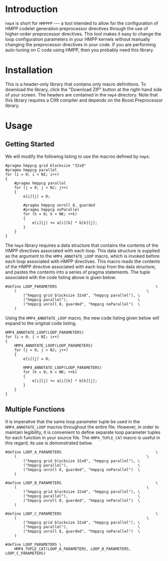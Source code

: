<!--
  ** File Name:	README.md
  ** Author:	Aditya Ramesh
  ** Date:	07/28/2013
  ** Contact:	_@adityaramesh.com
-->

# Introduction

`hmp4` is short for `HMPPPP` --- a tool intended to allow for the configuration
of HMPP codelet generation preprocessor directives through the use of
higher-order preprocessor directives. This tool makes it easy to change the loop
configuration parameters in your HMPP kernels without manually changing the
preprocessor directives in your code. If you are performing auto-tuning on C
code using HMPP, then you probably need this library.

# Installation

This is a header-only library that contains only macro definitions. To download
the library, click the "Download ZIP" button at the right-hand side of your
screen. The headers are contained in the `hmp4` directory. Note that this
library requires a C99 compiler and depends on the Boost.Preprocessor library.

# Usage

## Getting Started

We will modify the following listing to use the macros defined by `hmp4`.

	#pragma hmppcg grid blocksize "32x8"
	#pragma hmppcg parallel
	for (i = 0; i < NI; i++)
	{
		#pragma hmppcg parallel
		for (j = 0; j < NJ; j++)
		{
			e[i][j] = 0;

			#pragma hmppcg unroll 8, guarded
			#pragma hmppcg noParallel
			for (k = 0; k < NK; ++k)
			{
				e[i][j] += a[i][k] * b[k][j];
			}
		}
	}

The `hmp4` library requires a data structure that contains the contents of the
HMPP directives associated with each loop. This data structure is supplied as
the argument to the `HMP4_ANNOTATE_LOOP` macro, which is invoked before each
loop associated with HMPP directives. This macro reads the contents of the HMPP
directive associated with each loop from the data structure, and pastes the
contents into a series of pragma statements. The tuple associated with the code
listing above is given below.

	#define LOOP_PARAMETERS                                            \
		(                                                          \
			("hmppcg grid blocksize 32x8", "hmppcg parallel"), \
			("hmppcg parallel"),                               \
			("hmppcg unroll 8, guarded", "hmppcg noParallel")  \
		)

Using the `HMP4_ANNOTATE_LOOP` macro, the new code listing given below will
expand to the original code listing.

	HMP4_ANNOTATE_LOOP(LOOP_PARAMETERS)
	for (i = 0; i < NI; i++)
	{
		HMP4_ANNOTATE_LOOP(LOOP_PARAMETERS)
		for (j = 0; j < NJ; j++)
		{
			e[i][j] = 0;

			HMP4_ANNOTATE_LOOP(LOOP_PARAMETERS)
			for (k = 0; k < NK; ++k)
			{
				e[i][j] += a[i][k] * b[k][j];
			}
		}
	}

## Multiple Functions

It is imperative that the same loop parameter tuple be used in the
`HMP4_ANNOTATE_LOOP` macros throughout the entire file. However, in order to
maintain legibility, it is convenient to define separate loop parameter tuples
for each function in your source file. The `HMP4_TUPLE_CAT` macro is useful in
this regard; its use is demonstrated below.

	#define LOOP_A_PARAMETERS                                          \
		(                                                          \
			("hmppcg grid blocksize 32x8", "hmppcg parallel"), \
			("hmppcg parallel"),                               \
			("hmppcg unroll 8, guarded", "hmppcg noParallel")  \
		)

	#define LOOP_B_PARAMETERS                                          \
		(                                                          \
			("hmppcg grid blocksize 32x8", "hmppcg parallel"), \
			("hmppcg parallel"),                               \
			("hmppcg unroll 8, guarded", "hmppcg noParallel")  \
		)

	#define LOOP_C_PARAMETERS                                          \
		(                                                          \
			("hmppcg grid blocksize 32x8", "hmppcg parallel"), \
			("hmppcg parallel"),                               \
			("hmppcg unroll 8, guarded", "hmppcg noParallel")  \
		)

	#define LOOP_PARAMETERS \
		HMP4_TUPLE_CAT(LOOP_A_PARAMETERS, LOOP_B_PARAMETERS, LOOP_C_PARAMETERS)
